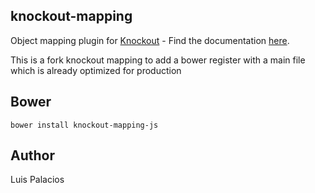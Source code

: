 ## knockout-mapping
Object mapping plugin for [Knockout](http://knockoutjs.com/) - Find the documentation [here](http://knockoutjs.com/documentation/plugins-mapping.html).

This is a fork knockout mapping to add a bower register with a main file which is already optimized for production

## Bower

    bower install knockout-mapping-js

## Author
Luis Palacios
